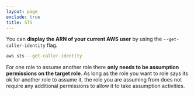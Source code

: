 ```yaml
---
layout: page
exclude: true
title: STS
---
```


You can **display the ARN of your current AWS user** by using the `--get-caller-identity` flag.
```bash
aws sts --get-caller-identity
```

For one role to assume another role there **only needs to be assumption permissions on the target role**. As long as the role you want to role says its ok for another role to assume it, the role you are assuming from does not require any additional permissions to allow it to take assumption activities.
